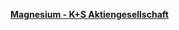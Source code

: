 [**Magnesium - K+S Aktiengesellschaft**](https://www.kpluss.com/de-de/geschaeftsfelder-produkte/landwirtschaft/kali-akademie/naehrstoffe/de-magnesium/)